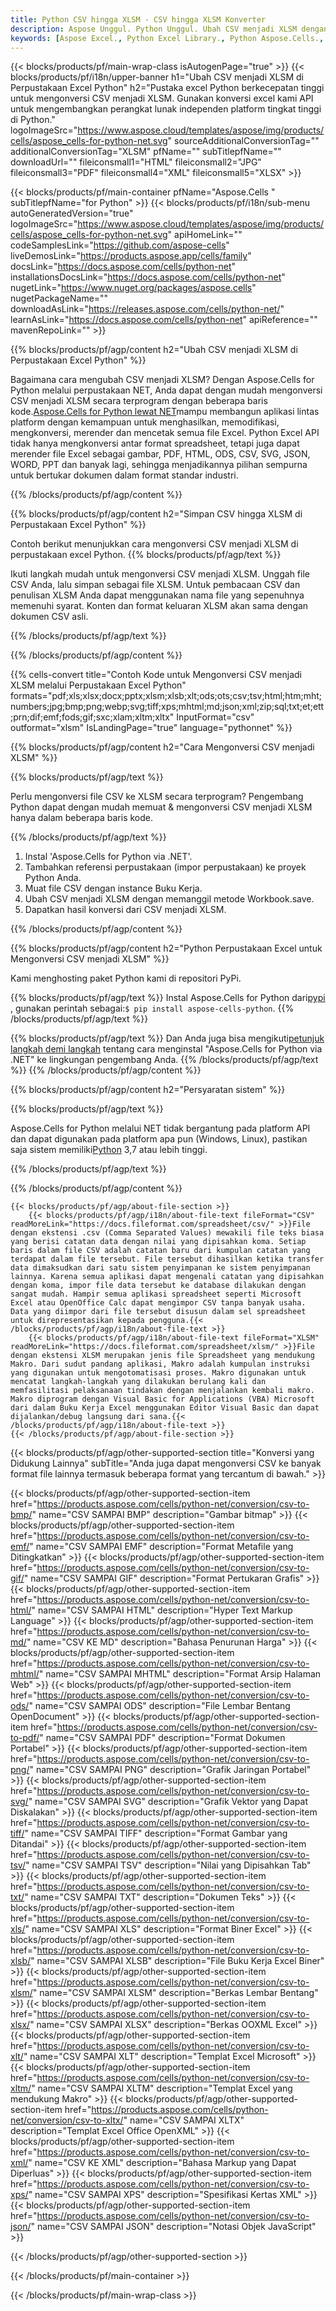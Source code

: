 ```yaml
---
title: Python CSV hingga XLSM - CSV hingga XLSM Konverter
description: Aspose Unggul. Python Unggul. Ubah CSV menjadi XLSM dengan cepat dan mudah dengan Aspose.Cells. Python CSV menjadi XLSM. Python Simpan CSV menjadi XLSM. Simpan CSV sebagai 076112 3481 menggunakan Perpustakaan Excel Python.
keywords: [Aspose Excel., Python Excel Library., Python Aspose.Cells., Convert CSV to XLSM in Python Excel Library., Save CSV to XLSM using Python Excel Library., Python CSV to XLSM saveformat., CSV to XLSM Converter., Python Save CSV as XLSM]
---
```

{{< blocks/products/pf/main-wrap-class isAutogenPage="true" >}}
{{< blocks/products/pf/i18n/upper-banner h1="Ubah CSV menjadi XLSM di Perpustakaan Excel Python" h2="Pustaka excel Python berkecepatan tinggi untuk mengonversi CSV menjadi XLSM. Gunakan konversi excel kami API untuk mengembangkan perangkat lunak independen platform tingkat tinggi di Python." logoImageSrc="https://www.aspose.cloud/templates/aspose/img/products/cells/aspose_cells-for-python-net.svg" sourceAdditionalConversionTag="" additionalConversionTag="XLSM" pfName="" subTitlepfName="" downloadUrl="" fileiconsmall1="HTML" fileiconsmall2="JPG" fileiconsmall3="PDF" fileiconsmall4="XML" fileiconsmall5="XLSX" >}}

{{< blocks/products/pf/main-container pfName="Aspose.Cells " subTitlepfName="for Python" >}}
{{< blocks/products/pf/i18n/sub-menu autoGeneratedVersion="true" logoImageSrc="https://www.aspose.cloud/templates/aspose/img/products/cells/aspose_cells-for-python-net.svg" apiHomeLink="" codeSamplesLink="https://github.com/aspose-cells" liveDemosLink="https://products.aspose.app/cells/family" docsLink="https://docs.aspose.com/cells/python-net" installationsDocsLink="https://docs.aspose.com/cells/python-net" nugetLink="https://www.nuget.org/packages/aspose.cells" nugetPackageName="" downloadAsLink="https://releases.aspose.com/cells/python-net/" learnAsLink="https://docs.aspose.com/cells/python-net" apiReference="" mavenRepoLink="" >}}


{{% blocks/products/pf/agp/content h2="Ubah CSV menjadi XLSM di Perpustakaan Excel Python" %}}

 Bagaimana cara mengubah CSV menjadi XLSM? Dengan Aspose.Cells for Python melalui perpustakaan NET, Anda dapat dengan mudah mengonversi CSV menjadi XLSM secara terprogram dengan beberapa baris kode.[Aspose.Cells for Python lewat NET](https://pypi.org/project/aspose-cells-python/)mampu membangun aplikasi lintas platform dengan kemampuan untuk menghasilkan, memodifikasi, mengkonversi, merender dan mencetak semua file Excel. Python Excel API tidak hanya mengkonversi antar format spreadsheet, tetapi juga dapat merender file Excel sebagai gambar, PDF, HTML, ODS, CSV, SVG, JSON, WORD, PPT dan banyak lagi, sehingga menjadikannya pilihan sempurna untuk bertukar dokumen dalam format standar industri.

{{% /blocks/products/pf/agp/content %}}


{{% blocks/products/pf/agp/content h2="Simpan CSV hingga XLSM di Perpustakaan Excel Python" %}}

Contoh berikut menunjukkan cara mengonversi CSV menjadi XLSM di perpustakaan excel Python.
{{% blocks/products/pf/agp/text %}}

Ikuti langkah mudah untuk mengonversi CSV menjadi XLSM. Unggah file CSV Anda, lalu simpan sebagai file XLSM. Untuk pembacaan CSV dan penulisan XLSM Anda dapat menggunakan nama file yang sepenuhnya memenuhi syarat. Konten dan format keluaran XLSM akan sama dengan dokumen CSV asli.

{{% /blocks/products/pf/agp/text %}}

{{% /blocks/products/pf/agp/content %}}

{{% cells-convert title="Contoh Kode untuk Mengonversi CSV menjadi XLSM melalui Perpustakaan Excel Python" formats="pdf;xls;xlsx;docx;pptx;xlsm;xlsb;xlt;ods;ots;csv;tsv;html;htm;mht;numbers;jpg;bmp;png;webp;svg;tiff;xps;mhtml;md;json;xml;zip;sql;txt;et;ett;prn;dif;emf;fods;gif;sxc;xlam;xltm;xltx" InputFormat="csv" outformat="xlsm" IsLandingPage="true" language="pythonnet" %}}

{{% blocks/products/pf/agp/content h2="Cara Mengonversi CSV menjadi XLSM" %}}

{{% blocks/products/pf/agp/text %}}

Perlu mengonversi file CSV ke XLSM secara terprogram? Pengembang Python dapat dengan mudah memuat & mengonversi CSV menjadi XLSM hanya dalam beberapa baris kode.

{{% /blocks/products/pf/agp/text %}}

1.  Instal 'Aspose.Cells for Python via .NET'.
1.  Tambahkan referensi perpustakaan (impor perpustakaan) ke proyek Python Anda.
1.  Muat file CSV dengan instance Buku Kerja.
1.  Ubah CSV menjadi XLSM dengan memanggil metode Workbook.save.
1.  Dapatkan hasil konversi dari CSV menjadi XLSM.

{{% /blocks/products/pf/agp/content %}}


{{% blocks/products/pf/agp/content h2="Python Perpustakaan Excel untuk Mengonversi CSV menjadi XLSM" %}}

Kami menghosting paket Python kami di repositori PyPi.

{{% blocks/products/pf/agp/text %}}
 Instal Aspose.Cells for Python dari<a href="https://pypi.org/project/aspose-cells-python/">pypi</a> , gunakan perintah sebagai:<code>$ pip install aspose-cells-python</code>.
{{% /blocks/products/pf/agp/text %}}

{{% blocks/products/pf/agp/text %}}
 Dan Anda juga bisa mengikuti[petunjuk langkah demi langkah](https://docs.aspose.com/cells/python-net/getting-started/) tentang cara menginstal "Aspose.Cells for Python via .NET" ke lingkungan pengembang Anda.
{{% /blocks/products/pf/agp/text %}}
{{% /blocks/products/pf/agp/content %}}

{{% blocks/products/pf/agp/content h2="Persyaratan sistem" %}}

{{% blocks/products/pf/agp/text %}}

Aspose.Cells for Python melalui NET tidak bergantung pada platform API dan dapat digunakan pada platform apa pun (Windows, Linux), pastikan saja sistem memiliki[Python](https://www.python.org/downloads/) 3,7 atau lebih tinggi.
 
{{% /blocks/products/pf/agp/text %}}

{{% /blocks/products/pf/agp/content %}}

<!-- aboutfile Starts -->
    {{< blocks/products/pf/agp/about-file-section >}}
        {{< blocks/products/pf/agp/i18n/about-file-text fileFormat="CSV" readMoreLink="https://docs.fileformat.com/spreadsheet/csv/" >}}File dengan ekstensi .csv (Comma Separated Values) mewakili file teks biasa yang berisi catatan data dengan nilai yang dipisahkan koma. Setiap baris dalam file CSV adalah catatan baru dari kumpulan catatan yang terdapat dalam file tersebut. File tersebut dihasilkan ketika transfer data dimaksudkan dari satu sistem penyimpanan ke sistem penyimpanan lainnya. Karena semua aplikasi dapat mengenali catatan yang dipisahkan dengan koma, impor file data tersebut ke database dilakukan dengan sangat mudah. Hampir semua aplikasi spreadsheet seperti Microsoft Excel atau OpenOffice Calc dapat mengimpor CSV tanpa banyak usaha. Data yang diimpor dari file tersebut disusun dalam sel spreadsheet untuk direpresentasikan kepada pengguna.{{< /blocks/products/pf/agp/i18n/about-file-text >}}
        {{< blocks/products/pf/agp/i18n/about-file-text fileFormat="XLSM" readMoreLink="https://docs.fileformat.com/spreadsheet/xlsm/" >}}File dengan ekstensi XLSM merupakan jenis file Spreadsheet yang mendukung Makro. Dari sudut pandang aplikasi, Makro adalah kumpulan instruksi yang digunakan untuk mengotomatisasi proses. Makro digunakan untuk mencatat langkah-langkah yang dilakukan berulang kali dan memfasilitasi pelaksanaan tindakan dengan menjalankan kembali makro. Makro diprogram dengan Visual Basic for Applications (VBA) Microsoft dari dalam Buku Kerja Excel menggunakan Editor Visual Basic dan dapat dijalankan/debug langsung dari sana.{{< /blocks/products/pf/agp/i18n/about-file-text >}}
    {{< /blocks/products/pf/agp/about-file-section >}}
<!-- aboutfile Ends -->

{{< blocks/products/pf/agp/other-supported-section title="Konversi yang Didukung Lainnya" subTitle="Anda juga dapat mengonversi CSV ke banyak format file lainnya termasuk beberapa format yang tercantum di bawah." >}}

{{< blocks/products/pf/agp/other-supported-section-item href="https://products.aspose.com/cells/python-net/conversion/csv-to-bmp/" name="CSV SAMPAI BMP" description="Gambar bitmap" >}}
{{< blocks/products/pf/agp/other-supported-section-item href="https://products.aspose.com/cells/python-net/conversion/csv-to-emf/" name="CSV SAMPAI EMF" description="Format Metafile yang Ditingkatkan" >}}
{{< blocks/products/pf/agp/other-supported-section-item href="https://products.aspose.com/cells/python-net/conversion/csv-to-gif/" name="CSV SAMPAI GIF" description="Format Pertukaran Grafis" >}}
{{< blocks/products/pf/agp/other-supported-section-item href="https://products.aspose.com/cells/python-net/conversion/csv-to-html/" name="CSV SAMPAI HTML" description="Hyper Text Markup Language" >}}
{{< blocks/products/pf/agp/other-supported-section-item href="https://products.aspose.com/cells/python-net/conversion/csv-to-md/" name="CSV KE MD" description="Bahasa Penurunan Harga" >}}
{{< blocks/products/pf/agp/other-supported-section-item href="https://products.aspose.com/cells/python-net/conversion/csv-to-mhtml/" name="CSV SAMPAI MHTML" description="Format Arsip Halaman Web" >}}
{{< blocks/products/pf/agp/other-supported-section-item href="https://products.aspose.com/cells/python-net/conversion/csv-to-ods/" name="CSV SAMPAI ODS" description="File Lembar Bentang OpenDocument" >}}
{{< blocks/products/pf/agp/other-supported-section-item href="https://products.aspose.com/cells/python-net/conversion/csv-to-pdf/" name="CSV SAMPAI PDF" description="Format Dokumen Portabel" >}}
{{< blocks/products/pf/agp/other-supported-section-item href="https://products.aspose.com/cells/python-net/conversion/csv-to-png/" name="CSV SAMPAI PNG" description="Grafik Jaringan Portabel" >}}
{{< blocks/products/pf/agp/other-supported-section-item href="https://products.aspose.com/cells/python-net/conversion/csv-to-svg/" name="CSV SAMPAI SVG" description="Grafik Vektor yang Dapat Diskalakan" >}}
{{< blocks/products/pf/agp/other-supported-section-item href="https://products.aspose.com/cells/python-net/conversion/csv-to-tiff/" name="CSV SAMPAI TIFF" description="Format Gambar yang Ditandai" >}}
{{< blocks/products/pf/agp/other-supported-section-item href="https://products.aspose.com/cells/python-net/conversion/csv-to-tsv/" name="CSV SAMPAI TSV" description="Nilai yang Dipisahkan Tab" >}}
{{< blocks/products/pf/agp/other-supported-section-item href="https://products.aspose.com/cells/python-net/conversion/csv-to-txt/" name="CSV SAMPAI TXT" description="Dokumen Teks" >}}
{{< blocks/products/pf/agp/other-supported-section-item href="https://products.aspose.com/cells/python-net/conversion/csv-to-xls/" name="CSV SAMPAI XLS" description="Format Biner Excel" >}}
{{< blocks/products/pf/agp/other-supported-section-item href="https://products.aspose.com/cells/python-net/conversion/csv-to-xlsb/" name="CSV SAMPAI XLSB" description="File Buku Kerja Excel Biner" >}}
{{< blocks/products/pf/agp/other-supported-section-item href="https://products.aspose.com/cells/python-net/conversion/csv-to-xlsm/" name="CSV SAMPAI XLSM" description="Berkas Lembar Bentang" >}}
{{< blocks/products/pf/agp/other-supported-section-item href="https://products.aspose.com/cells/python-net/conversion/csv-to-xlsx/" name="CSV SAMPAI XLSX" description="Berkas OOXML Excel" >}}
{{< blocks/products/pf/agp/other-supported-section-item href="https://products.aspose.com/cells/python-net/conversion/csv-to-xlt/" name="CSV SAMPAI XLT" description="Templat Excel Microsoft" >}}
{{< blocks/products/pf/agp/other-supported-section-item href="https://products.aspose.com/cells/python-net/conversion/csv-to-xltm/" name="CSV SAMPAI XLTM" description="Templat Excel yang mendukung Makro" >}}
{{< blocks/products/pf/agp/other-supported-section-item href="https://products.aspose.com/cells/python-net/conversion/csv-to-xltx/" name="CSV SAMPAI XLTX" description="Templat Excel Office OpenXML" >}}
{{< blocks/products/pf/agp/other-supported-section-item href="https://products.aspose.com/cells/python-net/conversion/csv-to-xml/" name="CSV KE XML" description="Bahasa Markup yang Dapat Diperluas" >}}
{{< blocks/products/pf/agp/other-supported-section-item href="https://products.aspose.com/cells/python-net/conversion/csv-to-xps/" name="CSV SAMPAI XPS" description="Spesifikasi Kertas XML" >}}
{{< blocks/products/pf/agp/other-supported-section-item href="https://products.aspose.com/cells/python-net/conversion/csv-to-json/" name="CSV SAMPAI JSON" description="Notasi Objek JavaScript" >}}

{{< /blocks/products/pf/agp/other-supported-section >}}

{{< /blocks/products/pf/main-container >}}
    
{{< /blocks/products/pf/main-wrap-class >}}

